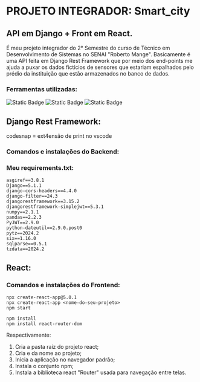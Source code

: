 # PROJETO INTEGRADOR: Smart_city

## API em Django + Front em React.
É meu projeto integrador do 2° Semestre do curso de Técnico em Desenvolvimento de Sistemas no SENAI "Roberto Mange". Basicamente é uma API feita em Django Rest Framework que por meio dos end-points me ajuda a puxar os dados fictícios de sensores que estariam espalhados pelo prédio da instituição que estão armazenados no banco de dados.

### Ferramentas utilizadas:
![Static Badge](https://img.shields.io/badge/API-Django%20Rest%20Framework-green?style=for-the-badge&logo=Django&label=API&labelColor=black&color=115c01)
![Static Badge](https://img.shields.io/badge/DB-SQLite-blue?style=for-the-badge&logo=SQLite&label=DB&labelColor=black&color=blue)
![Static Badge](https://img.shields.io/badge/Frontend-React-%2361DAFB?style=for-the-badge&logo=React&logoColor=%2361DAFB&label=Frontend&labelColor=black&color=%2361DAFB)

## Django Rest Framework:
codesnap = ext4ensão de print no vscode
### Comandos e instalações do Backend:

### Meu requirements.txt:

    asgiref==3.8.1
    Django==5.1.1
    django-cors-headers==4.4.0
    django-filter==24.3
    djangorestframework==3.15.2
    djangorestframework-simplejwt==5.3.1
    numpy==2.1.1
    pandas==2.2.3
    PyJWT==2.9.0
    python-dateutil==2.9.0.post0
    pytz==2024.2
    six==1.16.0
    sqlparse==0.5.1
    tzdata==2024.2


## React:


### Comandos e instalações do Frontend:
    npx create-react-app@5.0.1 
    npx create-react-app <nome-do-seu-projeto> 
    npm start

    npm install 
    npm install react-router-dom 

Respectivamente:
1. Cria a pasta raiz do projeto react;
2. Cria e da nome ao projeto;
3. Inicia a aplicação no navegador padrão;
4. Instala o conjunto npm;
5. Instala a biblioteca react "Router" usada para navegação entre telas.
